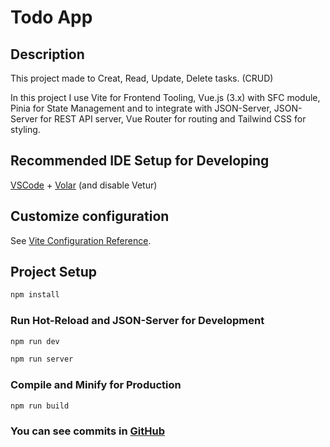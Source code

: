 # Todo App

## Description

This project made to Creat, Read, Update, Delete tasks. (CRUD)

In this project I use Vite for Frontend Tooling, Vue.js (3.x) with SFC module, Pinia for State Management and to integrate with JSON-Server, JSON-Server for REST API server, Vue Router for routing and Tailwind CSS for styling.

## Recommended IDE Setup for Developing

[VSCode](https://code.visualstudio.com/) + [Volar](https://marketplace.visualstudio.com/items?itemName=johnsoncodehk.volar) (and disable Vetur)

## Customize configuration

See [Vite Configuration Reference](https://vitejs.dev/config/).

## Project Setup

```sh
npm install
```

### Run Hot-Reload and JSON-Server for Development

```sh
npm run dev
```

```sh
npm run server
```

### Compile and Minify for Production

```sh
npm run build
```


### You can see commits in [GitHub](https://github.com/J4MSH1D/todo-app)